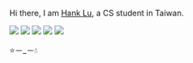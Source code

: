 Hi there, I am [Hank Lu](https://hanklu.tw), a CS student in Taiwan.

[![](https://img.shields.io/badge/home-hanklu.tw-blue)](https://hanklu.tw)
[![](https://img.shields.io/badge/-kehanlu-181717?style=flat&labelColor=181717&logo=GitHub&logoColor=white)](https://github.com/kehanlu)
[![](https://img.shields.io/badge/-blog.hanklu.tw-FF4088?style=flat&labelColor=FF4088&logo=hugo&logoColor=white)](https://blog.hanklu.tw)
[![](https://img.shields.io/badge/-slides.hanklu.tw-F2E142?style=flat&labelColor=F2E142&logo=reveal.js&logoColor=000000)](https://slides.hanklu.tw)
[![](https://img.shields.io/badge/-@kehan_lu-1ca0f1?style=flat&labelColor=1ca0f1&logo=twitter&logoColor=white)](https://twitter.com/kehan_lu)
<!-- [![](https://img.shields.io/badge/-kehanlu-blue?style=flat&logo=Linkedin&logoColor=white)](https://www.linkedin.com/in/kehanlu/) -->


⭐－_－💧


<!--
**kehanlu/kehanlu** is a ✨ _special_ ✨ repository because its `README.md` (this file) appears on your GitHub profile.

Here are some ideas to get you started:

- 🔭 I’m currently working on ...
- 🌱 I’m currently learning ...
- 👯 I’m looking to collaborate on ...
- 🤔 I’m looking for help with ...
- 💬 Ask me about ...
- 📫 How to reach me: ...
- 😄 Pronouns: ...
- ⚡ Fun fact: ...
-->
